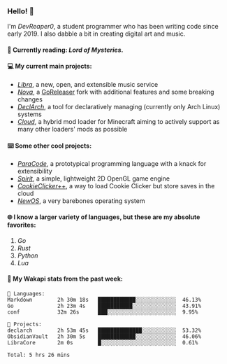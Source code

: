 ### Hello! 👋

I'm _DevReaper0_, a student programmer who has been writing code since early 2019. I also dabble a bit in creating digital art and music.

#### 📖 Currently reading: *Lord of Mysteries*.

#### 💻 My current main projects:

-   _[Libra](https://github.com/LibraMusic)_, a new, open, and extensible music service
-   _[Nova](https://github.com/LibraMusic/Nova)_, a [GoReleaser](https://github.com/goreleaser/goreleaser) fork with additional features and some breaking changes
-   _[DeclArch](https://github.com/DevReaper0/declarch)_, a tool for declaratively managing (currently only Arch Linux) systems
-   _[Cloud](https://github.com/CloudLoaderMC/CloudLoader)_, a hybrid mod loader for Minecraft aiming to actively support as many other loaders' mods as possible

#### ⌨️ Some other cool projects:

-   _[ParaCode](https://github.com/ParaCodeLang/ParaCode)_, a prototypical programming language with a knack for extensibility
-   _[Spirit](https://gitlab.com/DevReaper0/SpiritEngine)_, a simple, lightweight 2D OpenGL game engine
-   _[CookieClicker++](https://github.com/DevReaper0/CookieClickerPlusPlus)_, a way to load Cookie Clicker but store saves in the cloud
-   _[NewOS](https://github.com/DevReaper0/NewOS)_, a very barebones operating system

#### 🌐 I know a larger variety of languages, but these are my absolute favorites:

1. _Go_
2. _Rust_
3. _Python_
4. _Lua_

#### 📡 My Wakapi stats from the past week:

```text
💾 Languages:
Markdown        2h 30m 18s   ████████████░░░░░░░░░░░░░  46.13%
Go              2h 23m 4s    ███████████░░░░░░░░░░░░░░  43.91%
conf            32m 26s      ███░░░░░░░░░░░░░░░░░░░░░░  9.95%

💼 Projects:
declarch        2h 53m 45s   ██████████████░░░░░░░░░░░  53.32%
ObsidianVault   2h 30m 5s    ████████████░░░░░░░░░░░░░  46.06%
LibraCore       2m 0s        █░░░░░░░░░░░░░░░░░░░░░░░░  0.61%

Total: 5 hrs 26 mins
```

